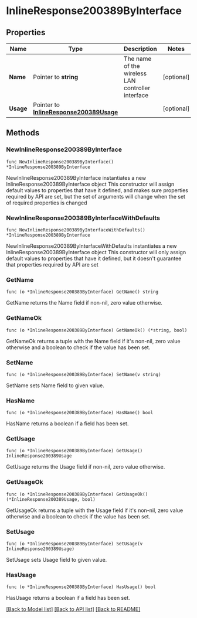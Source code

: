# InlineResponse200389ByInterface

## Properties

Name | Type | Description | Notes
------------ | ------------- | ------------- | -------------
**Name** | Pointer to **string** | The name of the wireless LAN controller interface | [optional] 
**Usage** | Pointer to [**InlineResponse200389Usage**](InlineResponse200389Usage.md) |  | [optional] 

## Methods

### NewInlineResponse200389ByInterface

`func NewInlineResponse200389ByInterface() *InlineResponse200389ByInterface`

NewInlineResponse200389ByInterface instantiates a new InlineResponse200389ByInterface object
This constructor will assign default values to properties that have it defined,
and makes sure properties required by API are set, but the set of arguments
will change when the set of required properties is changed

### NewInlineResponse200389ByInterfaceWithDefaults

`func NewInlineResponse200389ByInterfaceWithDefaults() *InlineResponse200389ByInterface`

NewInlineResponse200389ByInterfaceWithDefaults instantiates a new InlineResponse200389ByInterface object
This constructor will only assign default values to properties that have it defined,
but it doesn't guarantee that properties required by API are set

### GetName

`func (o *InlineResponse200389ByInterface) GetName() string`

GetName returns the Name field if non-nil, zero value otherwise.

### GetNameOk

`func (o *InlineResponse200389ByInterface) GetNameOk() (*string, bool)`

GetNameOk returns a tuple with the Name field if it's non-nil, zero value otherwise
and a boolean to check if the value has been set.

### SetName

`func (o *InlineResponse200389ByInterface) SetName(v string)`

SetName sets Name field to given value.

### HasName

`func (o *InlineResponse200389ByInterface) HasName() bool`

HasName returns a boolean if a field has been set.

### GetUsage

`func (o *InlineResponse200389ByInterface) GetUsage() InlineResponse200389Usage`

GetUsage returns the Usage field if non-nil, zero value otherwise.

### GetUsageOk

`func (o *InlineResponse200389ByInterface) GetUsageOk() (*InlineResponse200389Usage, bool)`

GetUsageOk returns a tuple with the Usage field if it's non-nil, zero value otherwise
and a boolean to check if the value has been set.

### SetUsage

`func (o *InlineResponse200389ByInterface) SetUsage(v InlineResponse200389Usage)`

SetUsage sets Usage field to given value.

### HasUsage

`func (o *InlineResponse200389ByInterface) HasUsage() bool`

HasUsage returns a boolean if a field has been set.


[[Back to Model list]](../README.md#documentation-for-models) [[Back to API list]](../README.md#documentation-for-api-endpoints) [[Back to README]](../README.md)


